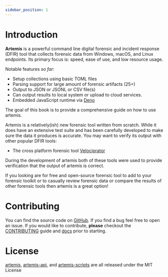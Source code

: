 ```yaml
---
sidebar_position: 1
---
```


# Introduction

**Artemis** is a powerful command line digital forensic and incident response
(DFIR) tool that collects forensic data from Windows, macOS, and Linux
endpoints. Its primary focus is: speed, ease of use, and low resource usage.

Notable features _so far_:

- Setup collections using basic TOML files
- Parsing support for large amount of forensic artifacts (25+)
- Output to JSON or JSONL or CSV file(s)
- Can output results to local system or upload to cloud services.
- Embedded JavaScript runtime via [Deno](https://deno.land/)

The goal of this book is to provide a comprehensive guide on how to use artemis.

Artemis is a relatively(ish) new forensic tool written from scratch. While it
does have an extensive test suite and has been carefully developed to make sure
the data it produces is accurate. You may want to verify its output with other
popular DFIR tools:

- The cross platform forensic tool
  [Velociprator](https://docs.velociraptor.app/)

During the development of artemis both of these tools were used to provide
verification that the output of artemis is correct.

If you looking are for free and open-source forensic tool to add to your
forensic toolkit or to casually review forensic data or compare the results of
other forensic tools then artemis is a great option!

# Contributing

You can find the source code on [GitHub](https://github.com/puffycid/artemis).
If you find a bug feel free to open an issue. If you would like to contribute,
**please** checkout the
[CONTRIBUTING](https://github.com/puffycid/artemis/blob/main/CONTRIBUTING.md)
guide and [docs](../Contributing/overview.md) prior to starting.

# License

[artemis](https://github.com/puffycid/artemis),
[artemis-api](https://github.com/puffycid/artemis-api), and
[artemis-scripts](https://github.com/puffycid/artemis-scripts) are all released
under the MIT License
